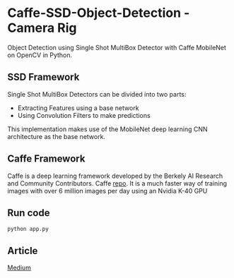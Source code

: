 # Caffe-SSD-Object-Detection - Camera Rig
Object Detection using Single Shot MultiBox Detector with Caffe MobileNet on OpenCV in Python.

## SSD Framework
Single Shot MultiBox Detectors can be divided into two parts:
 
 - Extracting Features using a base network
 - Using Convolution Filters to make predictions
 
 This implementation makes use of the MobileNet deep learning CNN architecture as the base network. 

## Caffe Framework
Caffe is a deep learning framework developed by the Berkely AI Research and Community Contributors. Caffe [repo](https://github.com/BVLC/caffe). It is a much faster way of training images with over 6 million images per day using an Nvidia K-40 GPU

## Run code
`python app.py`

## Article
[Medium](https://medium.com/analytics-vidhya/ssd-object-detection-in-real-time-deep-learning-and-caffe-f41e40eea968)
